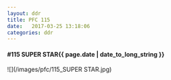 ```yaml
---
layout: ddr
title: PFC 115
date:   2017-03-25 13:18:06
categories: ddr
---
```


#### **#115** SUPER STAR<span class="pull-right">{{ page.date | date_to_long_string }}</span>
![](/images/pfc/115_SUPER STAR.jpg)
